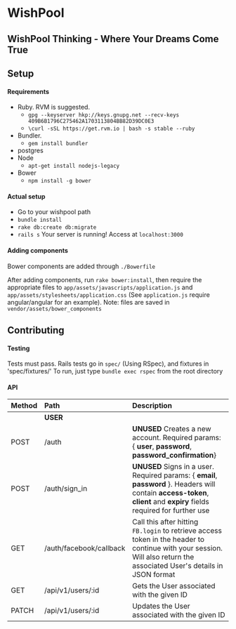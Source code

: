 # WishPool

## WishPool Thinking - Where Your Dreams Come True

## Setup
#### Requirements
* Ruby. RVM is suggested.
  * `gpg --keyserver hkp://keys.gnupg.net --recv-keys 409B6B1796C275462A1703113804BB82D39DC0E3`
  * `\curl -sSL https://get.rvm.io | bash -s stable --ruby`
* Bundler.
  * `gem install bundler`
* postgres
* Node
  * `apt-get install nodejs-legacy`
* Bower
  * `npm install -g bower`

#### Actual setup
* Go to your wishpool path
* `bundle install`
* `rake db:create db:migrate`
* `rails s` Your server is running! Access at `localhost:3000`

#### Adding components
Bower components are added through `./Bowerfile`

After adding components, run `rake bower:install`, then require the appropriate files to `app/assets/javascripts/application.js` and `app/assets/stylesheets/application.css` (See `application.js` require angular/angular for an example). Note: files are saved in `vendor/assets/bower_components`

## Contributing

#### Testing
Tests must pass. Rails tests go in `spec/` (Using RSpec), and fixtures in 'spec/fixtures/'
To run, just type `bundle exec rspec` from the root directory

#### API

| Method | Path | Description |
| :-- | :-- | :-- |
|  | **USER** |  |
| POST | /auth | **UNUSED** Creates a new account. Required params: { **user**, **password**, **password_confirmation**} |
| POST | /auth/sign_in | **UNUSED** Signs in a user. Required params: { **email**, **password** }. Headers will contain **access-token**, **client** and **expiry** fields required for further use |
| GET | /auth/facebook/callback | Call this after hitting `FB.login` to retrieve access token in the header to continue with your session. Will also return the associated User's details in JSON format |
| GET | /api/v1/users/:id | Gets the User associated with the given ID |
| PATCH | /api/v1/users/:id | Updates the User associated with the given ID |
